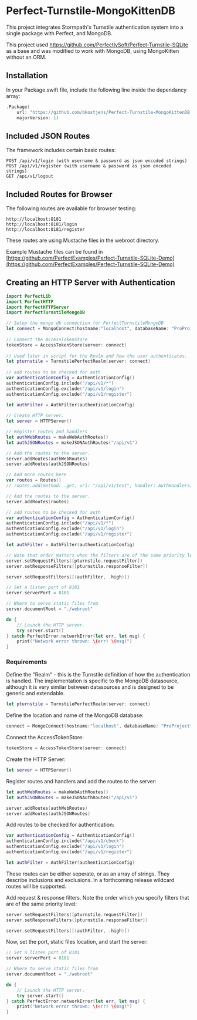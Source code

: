 # Perfect-Turnstile-MongoKittenDB

This project integrates Stormpath's Turnstile authentication system into a single package with Perfect, and MongoDB.

This project used https://github.com/PerfectlySoft/Perfect-Turnstile-SQLite as a base and was modified to work with MongoDB, using MongoKitten without an ORM.

## Installation

In your Package.swift file, include the following line inside the dependancy array:

``` swift
.Package(
	url: "https://github.com/bkostjens/Perfect-Turnstile-MongoKittenDB.git",
	majorVersion: 1)
```

## Included JSON Routes

The framework includes certain basic routes:

```
POST /api/v1/login (with username & password as json encoded strings)
POST /api/v1/register (with username & password as json encoded strings)
GET /api/v1/logout
```

## Included Routes for Browser

The following routes are available for browser testing:

```
http://localhost:8181
http://localhost:8181/login
http://localhost:8181/register
```

These routes are using Mustache files in the webroot directory.

Example Mustache files can be found in [https://github.com/PerfectExamples/Perfect-Turnstile-SQLite-Demo](https://github.com/PerfectExamples/Perfect-Turnstile-SQLite-Demo)

## Creating an HTTP Server with Authentication

``` swift 
import PerfectLib
import PerfectHTTP
import PerfectHTTPServer
import PerfectTurnstileMongoDB

// Setup the mongo db connection for PerfectTurnstileMongoDB
let connect = MongoConnect(hostname:"localhost", databaseName: "ProProject")
     
// Connect the AccessTokenStore
tokenStore = AccessTokenStore(server: connect)
    
// Used later in script for the Realm and how the user authenticates.
let pturnstile = TurnstilePerfectRealm(server: connect)
    
// add routes to be checked for auth
var authenticationConfig = AuthenticationConfig()
authenticationConfig.include("/api/v1/*")
authenticationConfig.exclude("/api/v1/login")
authenticationConfig.exclude("/api/v1/register")
    
let authFilter = AuthFilter(authenticationConfig)

// Create HTTP server.
let server = HTTPServer()

// Register routes and handlers
let authWebRoutes = makeWebAuthRoutes()
let authJSONRoutes = makeJSONAuthRoutes("/api/v1")

// Add the routes to the server.
server.addRoutes(authWebRoutes)
server.addRoutes(authJSONRoutes)

// Add more routes here
var routes = Routes()
// routes.add(method: .get, uri: "/api/v1/test", handler: AuthHandlersJSON.testHandler)

// Add the routes to the server.
server.addRoutes(routes)

// add routes to be checked for auth
var authenticationConfig = AuthenticationConfig()
authenticationConfig.include("/api/v1/*")
authenticationConfig.exclude("/api/v1/login")
authenticationConfig.exclude("/api/v1/register")

let authFilter = AuthFilter(authenticationConfig)

// Note that order matters when the filters are of the same priority level
server.setRequestFilters([pturnstile.requestFilter])
server.setResponseFilters([pturnstile.responseFilter])

server.setRequestFilters([(authFilter, .high)])

// Set a listen port of 8181
server.serverPort = 8181

// Where to serve static files from
server.documentRoot = "./webroot"

do {
	// Launch the HTTP server.
	try server.start()
} catch PerfectError.networkError(let err, let msg) {
	print("Network error thrown: \(err) \(msg)")
}

```

### Requirements

Define the "Realm" - this is the Turnstile definition of how the authentication is handled. The implementation is specific to the MongoDB datasource, although it is very similar between datasources and is designed to be generic and extendable.

``` swift 
let pturnstile = TurnstilePerfectRealm(server: connect)
```

Define the location and name of the MongoDB database:

``` swift
connect = MongoConnect(hostname:"localhost", databaseName: "ProProject")
```

Connect the AccessTokenStore:

``` swift
tokenStore = AccessTokenStore(server: connect)
```

Create the HTTP Server:

``` swift
let server = HTTPServer()
```

Register routes and handlers and add the routes to the server:

``` swift 
let authWebRoutes = makeWebAuthRoutes()
let authJSONRoutes = makeJSONAuthRoutes("/api/v1")

server.addRoutes(authWebRoutes)
server.addRoutes(authJSONRoutes)
```

Add routes to be checked for authentication:

``` swift
var authenticationConfig = AuthenticationConfig()
authenticationConfig.include("/api/v1/check")
authenticationConfig.exclude("/api/v1/login")
authenticationConfig.exclude("/api/v1/register")

let authFilter = AuthFilter(authenticationConfig)
```

These routes can be either seperate, or as an array of strings. They describe inclusions and exclusions. In a forthcoming release wildcard routes will be supported.

Add request & response filters. Note the order which you specify filters that are of the same priority level:

``` swift
server.setRequestFilters([pturnstile.requestFilter])
server.setResponseFilters([pturnstile.responseFilter])

server.setRequestFilters([(authFilter, .high)])
```

Now, set the port, static files location, and start the server:

``` swift
// Set a listen port of 8181
server.serverPort = 8181

// Where to serve static files from
server.documentRoot = "./webroot"

do {
	// Launch the HTTP server.
	try server.start()
} catch PerfectError.networkError(let err, let msg) {
	print("Network error thrown: \(err) \(msg)")
}
```

